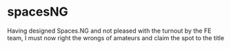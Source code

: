 # spacesNG
Having designed Spaces.NG and not pleased with the turnout by the FE team, I must now right the wrongs of amateurs and claim the spot to the title
